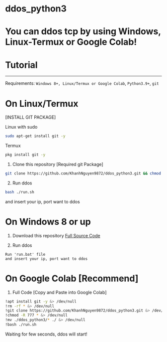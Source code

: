 # ddos_python3
# You can ddos tcp by using Windows, Linux-Termux or Google Colab!

# Tutorial
----
Requirements: `Windows 8+, Linux/Termux or Google Colab`, `Python3.9+`, `git`

# On Linux/Termux

[INSTALL GIT PACKAGE]

Linux with sudo
```bash
sudo apt-get install git -y
```
Termux
```bash
pkg install git -y
```

1. Clone this repository [Required git Package]

```bash
git clone https://github.com/KhanhNguyen9872/ddos_python3.git && chmod -R 777 ddos_python3 && cd ddos_python3
```
2. Run ddos

```bash
bash ./run.sh
```
and insert your ip, port want to ddos

# On Windows 8 or up

1. Download this repository
[Full Source Code](https://github.com/KhanhNguyen9872/ddos_python3/archive/refs/heads/main.zip)

2. Run ddos

```
Run 'run.bat' file
and insert your ip, port want to ddos
```

# On Google Colab [Recommend]

1. Full Code [Copy and Paste into Google Colab]
```bash
!apt install git -y &> /dev/null
!rm -rf * &> /dev/null
!git clone https://github.com/KhanhNguyen9872/ddos_python3.git &> /dev/null
!chmod -R 777 * &> /dev/null
!mv ./ddos_python3/* ./ &> /dev/null
!bash ./run.sh
```

Waiting for few seconds, ddos will start!
